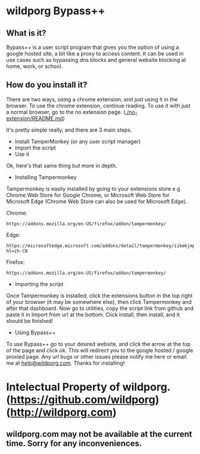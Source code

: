 # wildporg Bypass++

## What is it?
Bypass++ is a user script program that gives you the option of using a google hosted site, a bit like a proxy to access content. It can be used in use cases such as bypassing dns blocks and general website blocking at home, work, or school.

## How do you install it?

There are two ways, using a chrome extension, and just using it in the browser. To use the chrome extension, continue reading. To use it with just a normal browser, go to the no extension page. ([./no-extension/README.md](https://github.com/wildporg/wildporg-bypass-plus-plus/tree/main/no-extension))

It's pretty simple really, and there are 3 main steps.
- Install TamperMonkey (or any user script manager)
- Import the script
- Use it

Ok, here's that same thing but more in depth.

- Installing Tampermonkey

Tampermonkey is easily installed by going to your extensions store e.g Chrome Web Store for Google Chrome, or Microsoft Web Store for Microsoft Edge (Chrome Web Store can also be used for Microsoft Edge).

Chrome:

```
https://addons.mozilla.org/en-US/firefox/addon/tampermonkey/
```

Edge:
```
https://microsoftedge.microsoft.com/addons/detail/tampermonkey/iikmkjmpaadaobahmlepeloendndfphd?hl=zh-CN
```

Firefox:

```
https://addons.mozilla.org/en-US/firefox/addon/tampermonkey/
```

- Importing the script

Once Tampermonkey is installed, click the extensions button in the top right of your browser (it may be somewhere else), then click Tampermonkey and after that dashboard. Now go to utilities, copy the script link from github and paste it in Import from url at the bottom. Click install, then install, and it should be finished!

- Using Bypass++

To use Bypass++ go to your desired website, and click the arrow at the top of the page and click ok. This will redirect you to the google hosted / google proxied page. Any url bugs or other issues please notify me here or email me at help@wildporg.com. Thanks for installing!

# Intelectual Property of wildporg. (https://github.com/wildporg) (http://wildporg.com)
## wildporg.com may not be available at the current time. Sorry for any inconveniences.

